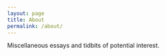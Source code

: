 ```yaml
---
layout: page
title: About
permalink: /about/
---
```


Miscellaneous essays and tidbits of potential interest.
